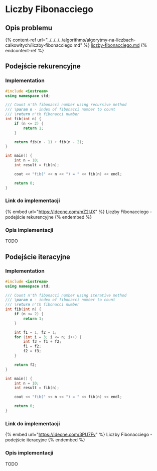 # Liczby Fibonacciego

## Opis problemu

{% content-ref url="../../../../algorithms/algorytmy-na-liczbach-calkowitych/liczby-fibonacciego.md" %}
[liczby-fibonacciego.md](../../../../algorithms/algorytmy-na-liczbach-calkowitych/liczby-fibonacciego.md)
{% endcontent-ref %}

## Podejście rekurencyjne

### Implementation

```cpp
#include <iostream>
using namespace std;

/// Count n'th fibonacci number using recursive method
/// \param n - index of fibonacci number to count
/// \return n'th fibonacci number
int fib(int n) {
    if (n <= 2) {
        return 1;
    }

    return fib(n - 1) + fib(n - 2);
}

int main() {
    int n = 10;
    int result = fib(n);

    cout << "fib(" << n << ") = " << fib(n) << endl;

    return 0;
}
```

### Link do implementacji

{% embed url="https://ideone.com/mZ2lJX" %}
Liczby Fibonacciego - podejście rekurencyjne
{% endembed %}

### Opis implementacji

TODO

## Podejście iteracyjne

### Implementation

```cpp
#include <iostream>
using namespace std;

/// Count n'th fibonacci number using iterative method
/// \param n - index of fibonacci number to count
/// \return n'th fibonacci number
int fib(int n) {
    if (n <= 2) {
        return 1;
    }

    int f1 = 1, f2 = 1;
    for (int i = 3; i <= n; i++) {
        int f3 = f1 + f2;
        f1 = f2;
        f2 = f3;
    }

    return f2;
}

int main() {
    int n = 10;
    int result = fib(n);

    cout << "fib(" << n << ") = " << fib(n) << endl;

    return 0;
}
```

### Link do implementacji

{% embed url="https://ideone.com/3PU7Fv" %}
Liczby Fibonacciego - podejście iteracyjne
{% endembed %}

### Opis implementacji

TODO
